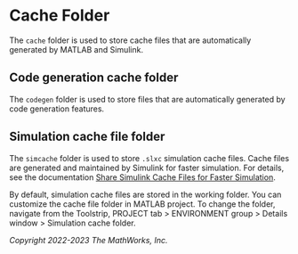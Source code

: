 # Cache Folder

The `cache` folder is used to store cache files
that are automatically generated by MATLAB and Simulink.

## Code generation cache folder

The `codegen` folder is used to store files that
are automatically generated by code generation features.

## Simulation cache file folder

The `simcache` folder is used to store `.slxc` simulation cache files.
Cache files are generated and maintained by Simulink
for faster simulation.
For details, see the documentation
[Share Simulink Cache Files for Faster Simulation][url1].

[url1]:https://www.mathworks.com/help/simulink/ug/reuse-simulation-builds-for-faster-simulations.html

By default, simulation cache files are stored in the working folder.
You can customize the cache file folder in MATLAB project.
To change the folder, navigate from the Toolstrip,
PROJECT tab > ENVIRONMENT group > Details window > Simulation cache folder.

*Copyright 2022-2023 The MathWorks, Inc.*
